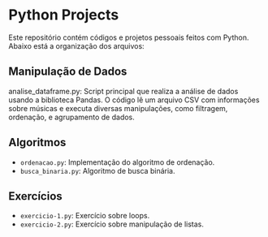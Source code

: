 # Python Projects

Este repositório contém códigos e projetos pessoais feitos com Python. Abaixo está a organização dos arquivos:

## Manipulação de Dados
analise_dataframe.py: Script principal que realiza a análise de dados usando a biblioteca Pandas. O código lê um arquivo CSV com informações sobre músicas e executa diversas manipulações, como filtragem, ordenação, e agrupamento de dados.

## Algoritmos
- `ordenacao.py`: Implementação do algoritmo de ordenação.
- `busca_binaria.py`: Algoritmo de busca binária.

## Exercícios
- `exercicio-1.py`: Exercício sobre loops.
- `exercicio-2.py`: Exercício sobre manipulação de listas.
